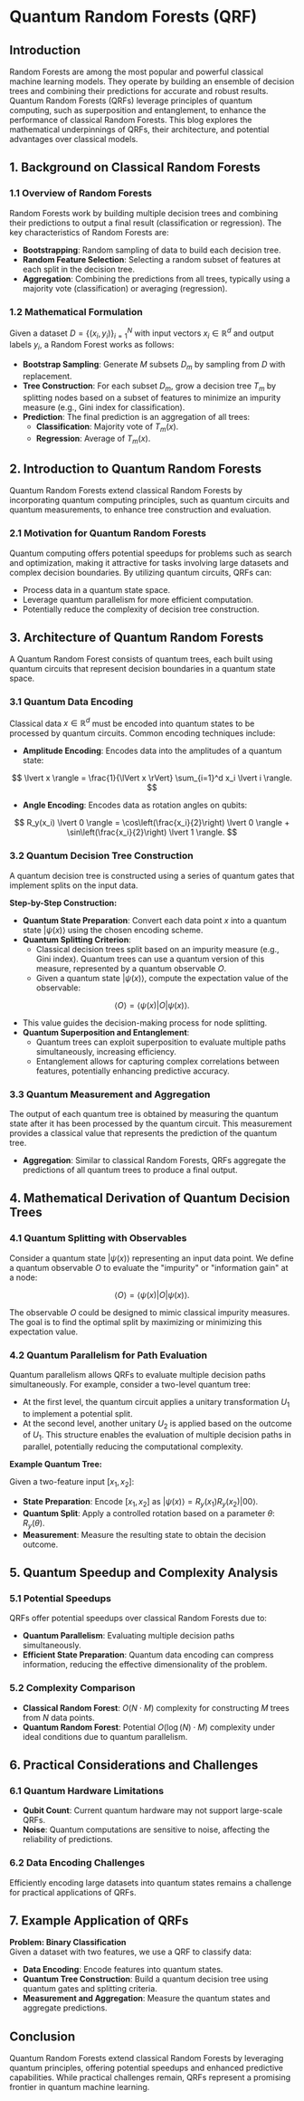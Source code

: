 # Quantum Random Forests (QRF)

## Introduction

Random Forests are among the most popular and powerful classical machine learning models. They operate by building an ensemble of decision trees and combining their predictions for accurate and robust results. Quantum Random Forests (QRFs) leverage principles of quantum computing, such as superposition and entanglement, to enhance the performance of classical Random Forests. This blog explores the mathematical underpinnings of QRFs, their architecture, and potential advantages over classical models.

## 1. Background on Classical Random Forests

### 1.1 Overview of Random Forests

Random Forests work by building multiple decision trees and combining their predictions to output a final result (classification or regression). The key characteristics of Random Forests are:

- **Bootstrapping**: Random sampling of data to build each decision tree.
- **Random Feature Selection**: Selecting a random subset of features at each split in the decision tree.
- **Aggregation**: Combining the predictions from all trees, typically using a majority vote (classification) or averaging (regression).

### 1.2 Mathematical Formulation

Given a dataset $D = \{(x_i, y_i)\}_{i=1}^N$ with input vectors $x_i \in \mathbb{R}^d$ and output labels $y_i$, a Random Forest works as follows:

- **Bootstrap Sampling**: Generate $M$ subsets $D_m$ by sampling from $D$ with replacement.
- **Tree Construction**: For each subset $D_m$, grow a decision tree $T_m$ by splitting nodes based on a subset of features to minimize an impurity measure (e.g., Gini index for classification).
- **Prediction**: The final prediction is an aggregation of all trees:
  - **Classification**: Majority vote of $T_m(x)$.
  - **Regression**: Average of $T_m(x)$.

## 2. Introduction to Quantum Random Forests

Quantum Random Forests extend classical Random Forests by incorporating quantum computing principles, such as quantum circuits and quantum measurements, to enhance tree construction and evaluation.

### 2.1 Motivation for Quantum Random Forests

Quantum computing offers potential speedups for problems such as search and optimization, making it attractive for tasks involving large datasets and complex decision boundaries. By utilizing quantum circuits, QRFs can:

- Process data in a quantum state space.
- Leverage quantum parallelism for more efficient computation.
- Potentially reduce the complexity of decision tree construction.

## 3. Architecture of Quantum Random Forests

A Quantum Random Forest consists of quantum trees, each built using quantum circuits that represent decision boundaries in a quantum state space.

### 3.1 Quantum Data Encoding

Classical data $x \in \mathbb{R}^d$ must be encoded into quantum states to be processed by quantum circuits. Common encoding techniques include:

- **Amplitude Encoding**: Encodes data into the amplitudes of a quantum state:

$$
  \lvert x \rangle = \frac{1}{\lVert x \rVert} \sum_{i=1}^d x_i \lvert i \rangle.
$$

- **Angle Encoding**: Encodes data as rotation angles on qubits:

$$
  R_y(x_i) \lvert 0 \rangle = \cos\left(\frac{x_i}{2}\right) \lvert 0 \rangle + \sin\left(\frac{x_i}{2}\right) \lvert 1 \rangle.
$$

### 3.2 Quantum Decision Tree Construction

A quantum decision tree is constructed using a series of quantum gates that implement splits on the input data.

**Step-by-Step Construction:**

- **Quantum State Preparation**: Convert each data point $x$ into a quantum state $\lvert \psi(x) \rangle$ using the chosen encoding scheme.
- **Quantum Splitting Criterion**:
  - Classical decision trees split based on an impurity measure (e.g., Gini index). Quantum trees can use a quantum version of this measure, represented by a quantum observable $O$.
  - Given a quantum state $\lvert \psi(x) \rangle$, compute the expectation value of the observable:

$$
    \langle O \rangle = \langle \psi(x) \lvert O \lvert \psi(x) \rangle.
$$

  - This value guides the decision-making process for node splitting.
- **Quantum Superposition and Entanglement**:
  - Quantum trees can exploit superposition to evaluate multiple paths simultaneously, increasing efficiency.
  - Entanglement allows for capturing complex correlations between features, potentially enhancing predictive accuracy.

### 3.3 Quantum Measurement and Aggregation

The output of each quantum tree is obtained by measuring the quantum state after it has been processed by the quantum circuit. This measurement provides a classical value that represents the prediction of the quantum tree.

- **Aggregation**: Similar to classical Random Forests, QRFs aggregate the predictions of all quantum trees to produce a final output.

## 4. Mathematical Derivation of Quantum Decision Trees

### 4.1 Quantum Splitting with Observables

Consider a quantum state $\lvert \psi(x) \rangle$ representing an input data point. We define a quantum observable $O$ to evaluate the "impurity" or "information gain" at a node:

$$
\langle O \rangle = \langle \psi(x) \lvert O \lvert \psi(x) \rangle.
$$

The observable $O$ could be designed to mimic classical impurity measures. The goal is to find the optimal split by maximizing or minimizing this expectation value.

### 4.2 Quantum Parallelism for Path Evaluation

Quantum parallelism allows QRFs to evaluate multiple decision paths simultaneously. For example, consider a two-level quantum tree:

- At the first level, the quantum circuit applies a unitary transformation $U_1$ to implement a potential split.
- At the second level, another unitary $U_2$ is applied based on the outcome of $U_1$. This structure enables the evaluation of multiple decision paths in parallel, potentially reducing the computational complexity.

**Example Quantum Tree:**

Given a two-feature input $[x_1, x_2]$:

- **State Preparation**: Encode $[x_1, x_2]$ as $\lvert \psi(x) \rangle = R_y(x_1) R_y(x_2) \lvert 00 \rangle$.
- **Quantum Split**: Apply a controlled rotation based on a parameter $\theta$: $R_y(\theta)$.
- **Measurement**: Measure the resulting state to obtain the decision outcome.

## 5. Quantum Speedup and Complexity Analysis

### 5.1 Potential Speedups

QRFs offer potential speedups over classical Random Forests due to:

- **Quantum Parallelism**: Evaluating multiple decision paths simultaneously.
- **Efficient State Preparation**: Quantum data encoding can compress information, reducing the effective dimensionality of the problem.

### 5.2 Complexity Comparison

- **Classical Random Forest**: $O(N \cdot M)$ complexity for constructing $M$ trees from $N$ data points.
- **Quantum Random Forest**: Potential $O(\log(N) \cdot M)$ complexity under ideal conditions due to quantum parallelism.

## 6. Practical Considerations and Challenges

### 6.1 Quantum Hardware Limitations

- **Qubit Count**: Current quantum hardware may not support large-scale QRFs.
- **Noise**: Quantum computations are sensitive to noise, affecting the reliability of predictions.

### 6.2 Data Encoding Challenges

Efficiently encoding large datasets into quantum states remains a challenge for practical applications of QRFs.

## 7. Example Application of QRFs

**Problem: Binary Classification**  
Given a dataset with two features, we use a QRF to classify data:

- **Data Encoding**: Encode features into quantum states.
- **Quantum Tree Construction**: Build a quantum decision tree using quantum gates and splitting criteria.
- **Measurement and Aggregation**: Measure the quantum states and aggregate predictions.

## Conclusion

Quantum Random Forests extend classical Random Forests by leveraging quantum principles, offering potential speedups and enhanced predictive capabilities. While practical challenges remain, QRFs represent a promising frontier in quantum machine learning.
